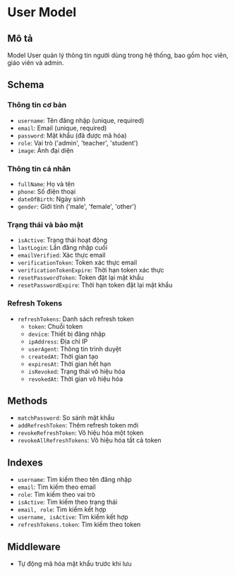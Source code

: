 # User Model

## Mô tả
Model User quản lý thông tin người dùng trong hệ thống, bao gồm học viên, giáo viên và admin.

## Schema

### Thông tin cơ bản
- `username`: Tên đăng nhập (unique, required)
- `email`: Email (unique, required)
- `password`: Mật khẩu (đã được mã hóa)
- `role`: Vai trò ('admin', 'teacher', 'student')
- `image`: Ảnh đại diện

### Thông tin cá nhân
- `fullName`: Họ và tên
- `phone`: Số điện thoại
- `dateOfBirth`: Ngày sinh
- `gender`: Giới tính ('male', 'female', 'other')

### Trạng thái và bảo mật
- `isActive`: Trạng thái hoạt động
- `lastLogin`: Lần đăng nhập cuối
- `emailVerified`: Xác thực email
- `verificationToken`: Token xác thực email
- `verificationTokenExpire`: Thời hạn token xác thực
- `resetPasswordToken`: Token đặt lại mật khẩu
- `resetPasswordExpire`: Thời hạn token đặt lại mật khẩu

### Refresh Tokens
- `refreshTokens`: Danh sách refresh token
  - `token`: Chuỗi token
  - `device`: Thiết bị đăng nhập
  - `ipAddress`: Địa chỉ IP
  - `userAgent`: Thông tin trình duyệt
  - `createdAt`: Thời gian tạo
  - `expiresAt`: Thời gian hết hạn
  - `isRevoked`: Trạng thái vô hiệu hóa
  - `revokedAt`: Thời gian vô hiệu hóa

## Methods
- `matchPassword`: So sánh mật khẩu
- `addRefreshToken`: Thêm refresh token mới
- `revokeRefreshToken`: Vô hiệu hóa một token
- `revokeAllRefreshTokens`: Vô hiệu hóa tất cả token

## Indexes
- `username`: Tìm kiếm theo tên đăng nhập
- `email`: Tìm kiếm theo email
- `role`: Tìm kiếm theo vai trò
- `isActive`: Tìm kiếm theo trạng thái
- `email, role`: Tìm kiếm kết hợp
- `username, isActive`: Tìm kiếm kết hợp
- `refreshTokens.token`: Tìm kiếm theo token

## Middleware
- Tự động mã hóa mật khẩu trước khi lưu 